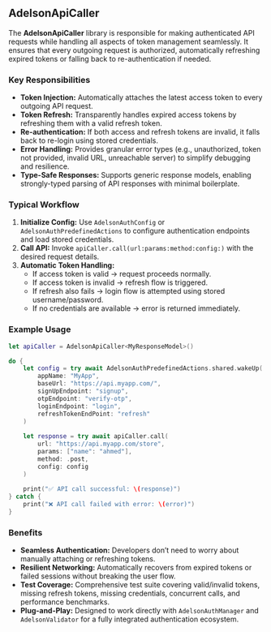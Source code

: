 ## AdelsonApiCaller

The **AdelsonApiCaller** library is responsible for making authenticated API requests while handling all aspects of token management seamlessly. It ensures that every outgoing request is authorized, automatically refreshing expired tokens or falling back to re-authentication if needed.  

### Key Responsibilities
- **Token Injection:** Automatically attaches the latest access token to every outgoing API request.  
- **Token Refresh:** Transparently handles expired access tokens by refreshing them with a valid refresh token.  
- **Re-authentication:** If both access and refresh tokens are invalid, it falls back to re-login using stored credentials.  
- **Error Handling:** Provides granular error types (e.g., unauthorized, token not provided, invalid URL, unreachable server) to simplify debugging and resilience.  
- **Type-Safe Responses:** Supports generic response models, enabling strongly-typed parsing of API responses with minimal boilerplate.  

### Typical Workflow
1. **Initialize Config:** Use `AdelsonAuthConfig` or `AdelsonAuthPredefinedActions` to configure authentication endpoints and load stored credentials.  
2. **Call API:** Invoke `apiCaller.call(url:params:method:config:)` with the desired request details.  
3. **Automatic Token Handling:**  
   - If access token is valid → request proceeds normally.  
   - If access token is invalid → refresh flow is triggered.  
   - If refresh also fails → login flow is attempted using stored username/password.  
   - If no credentials are available → error is returned immediately.  

### Example Usage
```swift
let apiCaller = AdelsonApiCaller<MyResponseModel>()

do {
    let config = try await AdelsonAuthPredefinedActions.shared.wakeUp(
        appName: "MyApp",
        baseUrl: "https://api.myapp.com/",
        signUpEndpoint: "signup",
        otpEndpoint: "verify-otp",
        loginEndpoint: "login",
        refreshTokenEndPoint: "refresh"
    )
    
    let response = try await apiCaller.call(
        url: "https://api.myapp.com/store",
        params: ["name": "ahmed"],
        method: .post,
        config: config
    )
    
    print("✅ API call successful: \(response)")
} catch {
    print("❌ API call failed with error: \(error)")
}

```

### Benefits

- **Seamless Authentication:** Developers don’t need to worry about manually attaching or refreshing tokens.  
- **Resilient Networking:** Automatically recovers from expired tokens or failed sessions without breaking the user flow.  
- **Test Coverage:** Comprehensive test suite covering valid/invalid tokens, missing refresh tokens, missing credentials, concurrent calls, and performance benchmarks.  
- **Plug-and-Play:** Designed to work directly with `AdelsonAuthManager` and `AdelsonValidator` for a fully integrated authentication ecosystem.  

